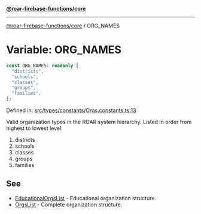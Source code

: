 [**@roar-firebase-functions/core**](../README.md)

---

[@roar-firebase-functions/core](../README.md) / ORG_NAMES

# Variable: ORG_NAMES

```ts
const ORG_NAMES: readonly [
  "districts",
  "schools",
  "classes",
  "groups",
  "families",
];
```

Defined in: [src/types/constants/Orgs.constants.ts:13](src/src/types/constants/Orgs.constants.ts#13)

Valid organization types in the ROAR system hierarchy.
Listed in order from highest to lowest level:

1. districts
2. schools
3. classes
4. groups
5. families

## See

- [EducationalOrgsList](../interfaces/EducationalOrgsList.md) - Educational organization structure.
- [OrgsList](../interfaces/OrgsList.md) - Complete organization structure.
